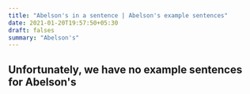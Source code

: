 ```yaml
---
title: "Abelson's in a sentence | Abelson's example sentences"
date: 2021-01-20T19:57:50+05:30
draft: falses
summary: "Abelson's"
---
```

## Unfortunately, we have no example sentences for Abelson's                 
